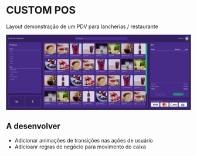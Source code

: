 # CUSTOM POS 
Layout demonstração de um PDV  para lancherias / restaurante

![Sample](https://github.com/rafaelrehn/custom_pos/blob/master/src/assets/custompdv.jpg)

## A desenvolver
- Adicionar animações de transições nas ações de usuário
- Adicioanr regras de negócio para movimento do caixa


